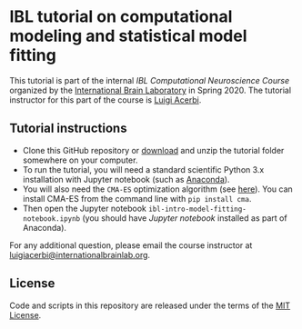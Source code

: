 # IBL tutorial on computational modeling and statistical model fitting

This tutorial is part of the internal *IBL Computational Neuroscience Course* organized by the [International Brain Laboratory](https://www.internationalbrainlab.com/) in Spring 2020. 
The tutorial instructor for this part of the course is [Luigi Acerbi](http://luigiacerbi.com/).

## Tutorial instructions

- Clone this GitHub repository or [download](https://github.com/lacerbi/ibl-2020-tutorial/archive/master.zip) and unzip the tutorial folder somewhere on your computer.
- To run the tutorial, you will need a standard scientific Python 3.x installation with Jupyter notebook (such as [Anaconda](https://www.anaconda.com/distribution/)). 
- You will also need the `CMA-ES` optimization algorithm (see [here](https://github.com/CMA-ES/pycma)). You can install CMA-ES from the command line with `pip install cma`.
- Then open the Jupyter notebook `ibl-intro-model-fitting-notebook.ipynb` (you should have *Jupyter notebook* installed as part of Anaconda).

For any additional question, please email the course instructor at luigiacerbi@internationalbrainlab.org.

## License

Code and scripts in this repository are released under the terms of the [MIT License](https://github.com/lacerbi/ibl-2020-tutorial/blob/master/LICENSE).


